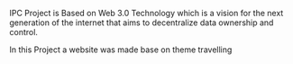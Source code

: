 IPC Project is Based on Web 3.0 Technology which is a vision 
for the next generation of the internet that aims to decentralize data ownership and control.

In this Project a website was made base on theme travelling
